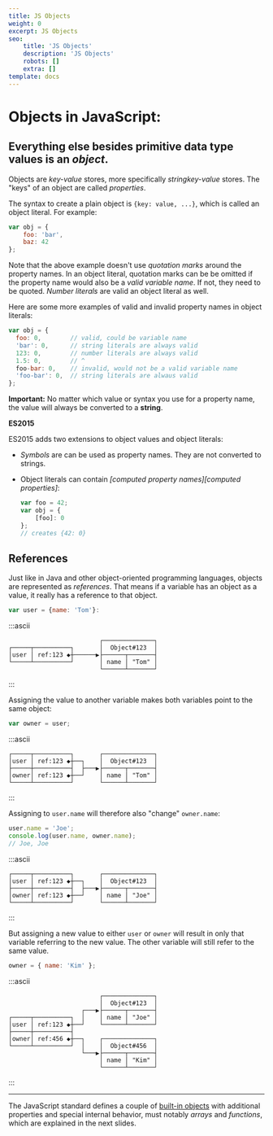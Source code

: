 ```yaml
---
title: JS Objects
weight: 0
excerpt: JS Objects
seo:
    title: 'JS Objects'
    description: 'JS Objects'
    robots: []
    extra: []
template: docs
---
```


# Objects in JavaScript:

## Everything else besides primitive data type values is an _object_.

Objects are _key-value_ stores, more specifically _stringkey-value_ stores. The
"keys" of an object are called _properties_.

The syntax to create a plain object is `{key: value, ...}`, which is called an
object literal. For example:

```js
var obj = {
    foo: 'bar',
    baz: 42
};
```

Note that the above example doesn't use _quotation marks_ around the property
names. In an object literal, quotation marks can be be omitted if the property
name would also be a _valid variable name_. If not, they need to be quoted.
_Number literals_ are valid an object literal as well.

Here are some more examples of valid and invalid property names in object
literals:

```js
var obj = {
  foo: 0,        // valid, could be variable name
  'bar': 0,      // string literals are always valid
  123: 0,        // number literals are always valid
  1.5: 0,        // ^
  foo-bar: 0,    // invalid, would not be a valid variable name
  'foo-bar': 0,  // string literals are alwaus valid
};
```

<div class="callout warning">

**Important:** No matter which value or syntax you use for a property name, the
value will always be converted to a **string**.

</div>

<div class="callout secondary">

<i class="fa fa-info-circle" aria-hidden="true"></i> **ES2015**

ES2015 adds two extensions to object values and object literals:

-   _Symbols_ are can be used as property names. They are not converted to
    strings.

-   Object literals can contain _[computed property names][computed properties]_:
    ```js
    var foo = 42;
    var obj = {
        [foo]: 0
    };
    // creates {42: 0}
    ```

</div>

## References

Just like in Java and other object-oriented programming languages, objects are
represented as _references_. That means if a variable has an object as a value,
it really has a reference to that object.

```js
var user = {name: 'Tom'}:
```

:::ascii

```
                         ┌──────────────┐
┌─────┬──────────┐       │  Object#123  │
│user │ ref:123 ◆┼──────▶├──────┬───────┤
└─────┴──────────┘       │ name │ "Tom" │
                         └──────┴───────┘
```

:::

Assigning the value to another variable makes both variables point to the same
object:

```js
var owner = user;
```

:::ascii

```
┌─────┬──────────┐       ┌──────────────┐
│user │ ref:123 ◆┼──┐    │  Object#123  │
├─────┼──────────┤  ├───▶├──────┬───────┤
│owner│ ref:123 ◆┼──┘    │ name │ "Tom" │
└─────┴──────────┘       └──────┴───────┘
```

:::

Assigning to `user.name` will therefore also "change" `owner.name`:

```js
user.name = 'Joe';
console.log(user.name, owner.name);
// Joe, Joe
```

:::ascii

```
┌─────┬──────────┐       ┌──────────────┐
│user │ ref:123 ◆┼──┐    │  Object#123  │
├─────┼──────────┤  ├───▶├──────┬───────┤
│owner│ ref:123 ◆┼──┘    │ name │ "Joe" │
└─────┴──────────┘       └──────┴───────┘
```

:::

But assigning a new value to either `user` or `owner` will result in only that
variable referring to the new value. The other variable will still refer to the
same value.

```js
owner = { name: 'Kim' };
```

:::ascii

```
                         ┌──────────────┐
                         │  Object#123  │
                    ┌───▶├──────┬───────┤
┌─────┬──────────┐  │    │ name │ "Joe" │
│user │ ref:123 ◆┼──┘    └──────┴───────┘
├─────┼──────────┤
│owner│ ref:456 ◆┼──┐    ┌──────────────┐
└─────┴──────────┘  │    │  Object#456  │
                    └───▶├──────┬───────┤
                         │ name │ "Kim" │
                         └──────┴───────┘
```

:::

---

The JavaScript standard defines a couple of [built-in objects][] with additional
properties and special internal behavior, must notably _arrays_ and
_functions_, which are explained in the next slides.

[built-in objects]: https://developer.mozilla.org/en-US/docs/Web/JavaScript/Reference/Global_Objects
